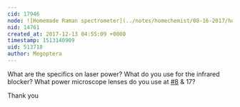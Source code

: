 ```yaml
---
cid: 17946
node: ![Homemade Raman spectrometer](../notes/homechemist/08-16-2017/homemade-raman-spectrometer)
nid: 14761
created_at: 2017-12-13 04:55:09 +0000
timestamp: 1513140909
uid: 513718
author: Megoptera
---
```


What are the specifics on laser power?
What do you use for the infrared blocker?
What power microscope lenses do you use at [#8](/n/8) & 17?

Thank you